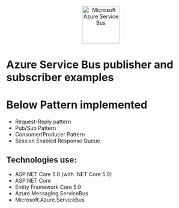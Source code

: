 ﻿<p align="center">
  <img src="service-bus.png" alt="Microsoft Azure Service Bus" width="100"/>
</p>

# Azure Service Bus publisher and subscriber examples

# Below Pattern implemented 
 - Request-Reply pattern
 - Pub/Sub Pattern
 - Consumer/Producer Pattern
 - Session Enabled Response Queue 

## Technologies use:

- ASP.NET Core 5.0 (with .NET Core 5.0)
 - ASP.NET  Core 
 - Entity Framework Core 5.0
 - Azure.Messaging.ServiceBus
 - Microsoft.Azure.ServiceBus






